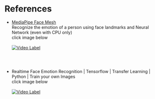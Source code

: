 # References
- [MediaPipe Face Mesh](https://google.github.io/mediapipe/solutions/face_mesh.html)<br>
Recognize the emotion of a person using face landmarks and Neural Network (even with CPU only) <br>
click image below <br> <br>
[![Video Label](http://img.youtube.com/vi/mCFHlX2jFnk/0.jpg)](https://youtu.be/mCFHlX2jFnk)<br>
<br> 
<br>

- Realtime Face Emotion Recognition | Tensorflow | Transfer Learning | Python | Train your own Images <br>
click image below <br> <br>
[![Video Label](http://img.youtube.com/vi/avv9GQ3b6Qg/0.jpg)](https://youtu.be/avv9GQ3b6Qg)<br> 
<br>
